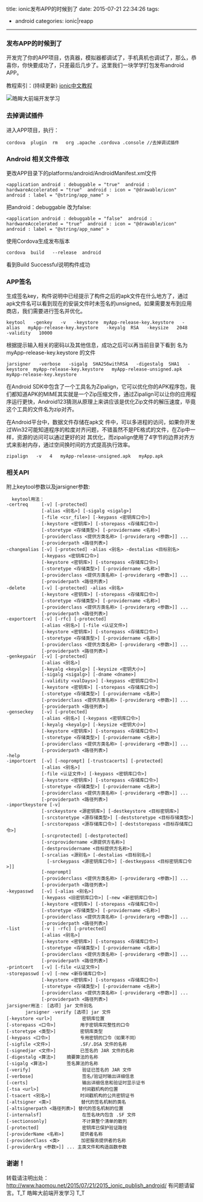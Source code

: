 title: ionic发布APP的时候到了
date: 2015-07-21 22:34:26
tags:
- android
categories: ionic|reapp
---
### 发布APP的时候到了
开发完了你的APP项目，仿真器，模拟器都调试了，手机真机也调试了，那么，恭喜你，你快要成功了，只差最后几步了。这里我们一块学学打包发布android APP。

教程索引：(持续更新)
[ionic中文教程](http://www.haomou.net/2014/10/06/2014_ionic_learn/)
<!--more-->
<img class="floatnone" alt="皓眸大前端开发学习" src="/images/android_pub.jpg"/>

### 去掉调试插件
进入APP项目，执行：
```
cordova  plugin  rm   org .apache .cordova .console //去掉调试插件 
```

### Android 相关文件修改
更改APP目录下的platforms/android/AndroidManifest.xml文件
```
<application android : debuggable = "true"  android : hardwareAccelerated = "true"  android : icon = "@drawable/icon"  android : label = "@string/app_name" > 
```
把android：debuggable 改为false: 
```
<application android : debuggable = "false"  android : hardwareAccelerated = "true"  android : icon = "@drawable/icon"  android : label = "@string/app_name" > 
```
使用Cordova生成发布版本
```
cordova  build   --release  android
```
看到Build Successful说明构件成功

### APP签名
生成签名key，构件说明中已经提示了构件之后的apk文件在什么地方了，通过apk文件名可以看到现在的安装文件时未签名的unsigned。如果需要发布到应用商店，我们需要进行签名并优化。
```
keytool   -genkey   -v   -keystore  myApp-release-key.keystore   -alias   myApp-release-key.keystore   -keyalg  RSA   -keysize   2048   -validity   10000 
```
根据提示输入相关的密码以及其他信息，成功之后可以再当前目录下看到 名为  myApp-release-key.keystore 的文件
```
jarsigner   -verbose   -sigalg  SHA256withRSA   -digestalg  SHA1   -keystore  myApp-release-key.keystore   myApp-release-unsigned.apk   myApp-release-key.keystore 
```
在Android SDK中包含了一个工具名为Zipalign，它可以优化你的APK程序包，我们都知道APK的MIME其实就是一个Zip压缩文件，通过Zipalign可以让你的应用程序运行更快，Android123猜测从原理上来讲应该是优化Zip文件的解压速度，毕竟这个工具的文件名为zip对齐。

在Android平台中，数据文件存储在apk文 件中，可以多进程的访问，如果你开发过Win32可能知道程序的粒度对齐问题，不错虽然不是PE格式的文件，在Zip中一样，资源的访问可以通过更好的对 其优化，而zipalign使用了4字节的边界对齐方式来影射内存，通过空间换时间的方式提高执行效率。
```
zipalign   -v   4   myApp-release-unsigned.apk   myApp.apk 
```

### 相关API
附上keytool参数以及jarsigner参数:
```
  keytool用法：
-certreq     [-v] [-protected]
             [-alias <别名>] [-sigalg <sigalg>]
             [-file <csr_file>] [-keypass <密钥库口令>]
             [-keystore <密钥库>] [-storepass <存储库口令>]
             [-storetype <存储类型>] [-providername <名称>]
             [-providerclass <提供方类名称> [-providerarg <参数>]] ...
             [-providerpath <路径列表>]
-changealias [-v] [-protected] -alias <别名> -destalias <目标别名>
             [-keypass <密钥库口令>]
             [-keystore <密钥库>] [-storepass <存储库口令>]
             [-storetype <存储类型>] [-providername <名称>]
             [-providerclass <提供方类名称> [-providerarg <参数>]] ...
             [-providerpath <路径列表>]
-delete      [-v] [-protected] -alias <别名>
             [-keystore <密钥库>] [-storepass <存储库口令>]
             [-storetype <存储类型>] [-providername <名称>]
             [-providerclass <提供方类名称> [-providerarg <参数>]] ...
             [-providerpath <路径列表>]
-exportcert  [-v] [-rfc] [-protected]
             [-alias <别名>] [-file <认证文件>]
             [-keystore <密钥库>] [-storepass <存储库口令>]
             [-storetype <存储类型>] [-providername <名称>]
             [-providerclass <提供方类名称> [-providerarg <参数>]] ...
             [-providerpath <路径列表>]
-genkeypair  [-v] [-protected]
             [-alias <别名>]
             [-keyalg <keyalg>] [-keysize <密钥大小>]
             [-sigalg <sigalg>] [-dname <dname>]
             [-validity <valDays>] [-keypass <密钥库口令>]
             [-keystore <密钥库>] [-storepass <存储库口令>]
             [-storetype <存储类型>] [-providername <名称>]
             [-providerclass <提供方类名称> [-providerarg <参数>]] ...
             [-providerpath <路径列表>]
-genseckey   [-v] [-protected]
             [-alias <别名>] [-keypass <密钥库口令>]
             [-keyalg <keyalg>] [-keysize <密钥大小>]
             [-keystore <密钥库>] [-storepass <存储库口令>]
             [-storetype <存储类型>] [-providername <名称>]
             [-providerclass <提供方类名称> [-providerarg <参数>]] ...
             [-providerpath <路径列表>]
-help
-importcert  [-v] [-noprompt] [-trustcacerts] [-protected]
             [-alias <别名>]
             [-file <认证文件>] [-keypass <密钥库口令>]
             [-keystore <密钥库>] [-storepass <存储库口令>]
             [-storetype <存储类型>] [-providername <名称>]
             [-providerclass <提供方类名称> [-providerarg <参数>]] ...
             [-providerpath <路径列表>]
-importkeystore [-v]
             [-srckeystore <源密钥库>] [-destkeystore <目标密钥库>]
             [-srcstoretype <源存储类型>] [-deststoretype <目标存储类型>]
             [-srcstorepass <源存储库口令>] [-deststorepass <目标存储库口令>]
             [-srcprotected] [-destprotected]
             [-srcprovidername <源提供方名称>]
             [-destprovidername <目标提供方名称>]
             [-srcalias <源别名> [-destalias <目标别名>]
               [-srckeypass <源密钥库口令>] [-destkeypass <目标密钥库口令>]]
             [-noprompt]
             [-providerclass <提供方类名称> [-providerarg <参数>]] ...
             [-providerpath <路径列表>]
-keypasswd   [-v] [-alias <别名>]
             [-keypass <旧密钥库口令>] [-new <新密钥库口令>]
             [-keystore <密钥库>] [-storepass <存储库口令>]
             [-storetype <存储类型>] [-providername <名称>]
             [-providerclass <提供方类名称> [-providerarg <参数>]] ...
             [-providerpath <路径列表>]
-list        [-v | -rfc] [-protected]
             [-alias <别名>]
             [-keystore <密钥库>] [-storepass <存储库口令>]
             [-storetype <存储类型>] [-providername <名称>]
             [-providerclass <提供方类名称> [-providerarg <参数>]] ...
             [-providerpath <路径列表>]
-printcert   [-v] [-file <认证文件>]
-storepasswd [-v] [-new <新存储库口令>]
             [-keystore <密钥库>] [-storepass <存储库口令>]
             [-storetype <存储类型>] [-providername <名称>]
             [-providerclass <提供方类名称> [-providerarg <参数>]] ...
             [-providerpath <路径列表>]
jarsigner用法： [选项] jar 文件别名
       jarsigner -verify [选项] jar 文件
[-keystore <url>]           密钥库位置
[-storepass <口令>]         用于密钥库完整性的口令
[-storetype <类型>]         密钥库类型
[-keypass <口令>]           专用密钥的口令（如果不同）
[-sigfile <文件>]           .SF/.DSA 文件的名称
[-signedjar <文件>]         已签名的 JAR 文件的名称
[-digestalg <算法>]    摘要算法的名称
[-sigalg <算法>]       签名算法的名称
[-verify]                   验证已签名的 JAR 文件
[-verbose]                  签名/验证时输出详细信息
[-certs]                    输出详细信息和验证时显示证书
[-tsa <url>]                时间戳机构的位置
[-tsacert <别名>]           时间戳机构的公共密钥证书
[-altsigner <类>]           替代的签名机制的类名
[-altsignerpath <路径列表>] 替代的签名机制的位置
[-internalsf]               在签名块内包含 .SF 文件
[-sectionsonly]             不计算整个清单的散列
[-protected]                密钥库已保护验证路径
[-providerName <名称>]      提供者名称
[-providerClass <类>        加密服务提供者的名称
[-providerArg <参数>]] ... 主类文件和构造函数参数
```

### 谢谢！
转载请注明出处：http://www.haomou.net/2015/07/21/2015_ionic_publish_android/
有问题请留言。T_T  皓眸大前端开发学习  T_T
